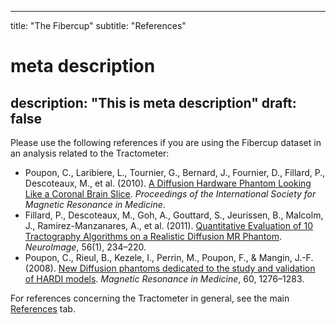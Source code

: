 
---
title: "The Fibercup"
subtitle: "References"
# meta description
description: "This is meta description"
draft: false
---

Please use the following references if you are using the Fibercup dataset in an analysis related to the Tractometer:

<ul class="ref-list">
    <li>
        Poupon, C., Laribiere, L., Tournier, G., Bernard, J., Fournier, D., Fillard, P., Descoteaux, M., et al. (2010). 
        <a href="{% static 'papers/poupon-etal-ismrm10.pdf' %}">A Diffusion Hardware Phantom Looking Like a Coronal Brain Slice</a>.
        <i>Proceedings of the International Society for Magnetic Resonance in Medicine</i>.
    </li>
    <li>
        Fillard, P., Descoteaux, M., Goh, A., Gouttard, S., Jeurissen, B., Malcolm, J., Ramirez-Manzanares, A., et al. (2011). 
        <a href="http://dx.doi.org/10.1016/j.neuroimage.2011.01.032">Quantitative Evaluation of 10 Tractography Algorithms on a Realistic Diffusion MR Phantom</a>. 
        <i>NeuroImage</i>, 56(1), 234–220.
    </li>
    <li>
        Poupon, C., Rieul, B., Kezele, I., Perrin, M., Poupon, F., &amp; Mangin, J.-F. (2008). 
        <a href="http://dx.doi.org/10.1002/mrm.21789">New Diffusion phantoms dedicated to the study and validation of HARDI models</a>. 
        <i>Magnetic Resonance in Medicine</i>, 60, 1276–1283.
    </li>
</ul>

For references concerning the Tractometer in general, see the main <a href="/references">References</a> tab.
